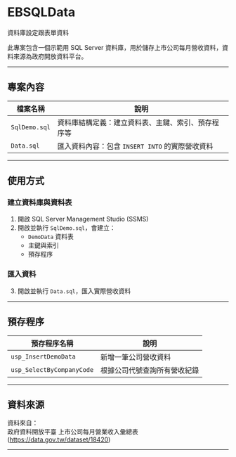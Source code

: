 # EBSQLData
資料庫設定跟表單資料

此專案包含一個示範用 SQL Server 資料庫，用於儲存上市公司每月營收資料，資料來源為政府開放資料平台。

---

## 專案內容

| 檔案名稱       | 說明                                             |
|----------------|--------------------------------------------------|
| `SqlDemo.sql`  | 資料庫結構定義：建立資料表、主鍵、索引、預存程序等 |
| `Data.sql`     | 匯入資料內容：包含 `INSERT INTO` 的實際營收資料 |

---

## 使用方式

### 建立資料庫與資料表

1. 開啟 SQL Server Management Studio (SSMS)
2. 開啟並執行 `SqlDemo.sql`，會建立：
   - `DemoData` 資料表
   - 主鍵與索引
   - 預存程序

### 匯入資料

3. 開啟並執行 `Data.sql`，匯入實際營收資料

---

## 預存程序

| 預存程序名稱             | 說明                         |
|--------------------------|------------------------------|
| `usp_InsertDemoData`         | 新增一筆公司營收資料         |
| `usp_SelectByCompanyCode`   | 根據公司代號查詢所有營收紀錄 |

---
## 資料來源

資料來自：  
政府資料開放平臺 上市公司每月營業收入彙總表 (https://data.gov.tw/dataset/18420)

---
